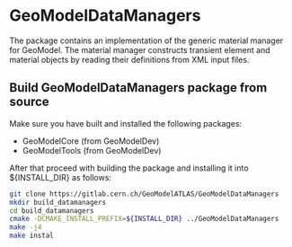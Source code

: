 # GeoModelDataManagers

The package contains an implementation of the generic material manager for GeoModel. The material manager constructs transient element and material objects by reading their definitions from XML input files.

## Build GeoModelDataManagers package from source

Make sure you have built and installed the following packages:

- GeoModelCore (from GeoModelDev)
- GeoModelTools (from GeoModelDev)

After that proceed with building the package and installing it into ${INSTALL_DIR} as follows:

```bash
git clone https://gitlab.cern.ch/GeoModelATLAS/GeoModelDataManagers
mkdir build_datamanagers
cd build_datamanagers
cmake -DCMAKE_INSTALL_PREFIX=${INSTALL_DIR} ../GeoModelDataManagers
make -j4
make instal
```

